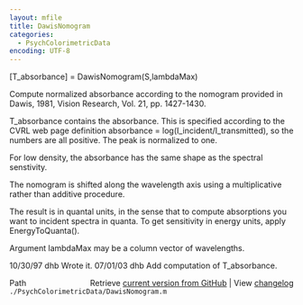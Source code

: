```yaml
---
layout: mfile
title: DawisNomogram
categories:
  - PsychColorimetricData
encoding: UTF-8
---
```


\[T\_absorbance\] = DawisNomogram\(S,lambdaMax\)

Compute normalized absorbance according to the
nomogram provided in Dawis, 1981, Vision Research,
Vol. 21, pp. 1427-1430.

T\_absorbance contains the absorbance.
This is specified according to the CVRL web page
definition absorbance = log\(I\_incident/I\_transmitted\),
so the numbers are all positive.  The peak is normalized
to one.

For low density, the absorbance has the same shape as
the spectral senstivity.

The nomogram is shifted along the wavelength axis
using a multiplicative rather than additive procedure.

The result is in quantal units, in the sense that to compute
absorptions you want to incident spectra in quanta.
To get sensitivity in energy units, apply EnergyToQuanta\(\).

Argument lambdaMax may be a column vector of wavelengths.

10/30/97 dhb  Wrote it.
07/01/03 dhb  Add computation of T\_absorbance.


<div class="code_header" style="text-align:right;">
  <span style="float:left;">Path&nbsp;&nbsp;</span> <span class="counter">Retrieve <a href=
  "https://raw.github.com/Psychtoolbox-3/Psychtoolbox-3/beta/./PsychColorimetricData/DawisNomogram.m">current version from GitHub</a> | View <a href=
  "https://github.com/Psychtoolbox-3/Psychtoolbox-3/commits/beta/./PsychColorimetricData/DawisNomogram.m">changelog</a></span>
</div>
<div class="code">
  <code>./PsychColorimetricData/DawisNomogram.m</code>
</div>

